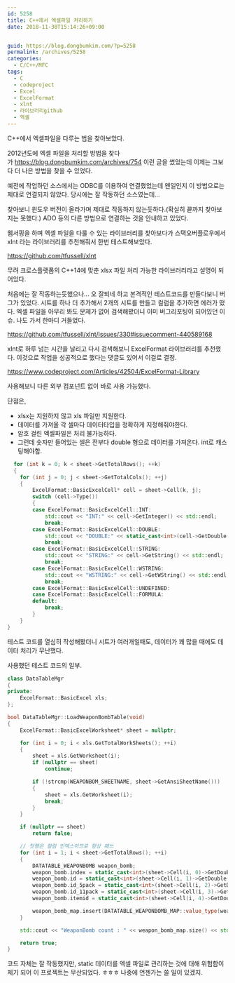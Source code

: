 ```yaml
---
id: 5258
title: C++에서 엑셀파일 처리하기
date: 2018-11-30T15:14:26+09:00


guid: https://blog.dongbumkim.com/?p=5258
permalink: /archives/5258
categories:
  - C/C++/MFC
tags:
  - C
  - codeproject
  - Excel
  - ExcelFormat
  - xlnt
  - 라이브러리github
  - 엑셀
---
```

C++에서 엑셀파일을 다루는 법을 찾아보았다.

2012년도에 엑셀 파일을 처리할 방법을 찾다가 <https://blog.dongbumkim.com/archives/754> 이런 글을 썼었는데 이제는 그보다 더 나은 방법을 찾을 수 있었다.

예전에 작업하던 소스에서는 ODBC를 이용하여 연결했었는데 왠일인지 이 방법으로는 제대로 연결되지 않았다. 당시에는 잘 작동하던 소스였는데...

찾아보니 윈도우 버전이 올라가며 제대로 작동하지 않는듯하다.(확실히 끝까지 찾아보지는 못했다.) ADO 등의 다른 방법으로 연결하는 것을 안내하고 있었다.

웹서핑을 하며 엑셀 파일을 다룰 수 있는 라이브러리를 찾아보다가 스택오버플로우에서 xlnt 라는 라이브러리를 추천해줘서 한번 테스트해보았다.

<https://github.com/tfussell/xlnt>

무려 크로스플랫폼의 C++14에 맞춘 xlsx 파일 처리 가능한 라이브러리라고 설명이 되어있다.

처음에는 잘 작동하는듯했으나... 오 잘되네 하고 본격적인 테스트코드를 만들다보니 버그가 있었다. 시트를 하나 더 추가해서 2개의 시트를 만들고 컬럼을 추가하면 에러가 떴다. 엑셀 파일을 아무리 봐도 문제가 없어 검색해봤더니 이미 버그리포팅이 되어있던 이슈. 나도 가서 한마디 거들었다.

<https://github.com/tfussell/xlnt/issues/330#issuecomment-440589168>

xlnt로 하루 넘는 시간을 날리고 다시 검색해보니 ExcelFormat 라이브러리를 추천했다. 이것으로 작업을 성공적으로 했다는 댓글도 있어서 이걸로 결정.

<https://www.codeproject.com/Articles/42504/ExcelFormat-Library>

사용해보니 다른 외부 컴포넌트 없이 바로 사용 가능했다.

단점은,

  * xlsx는 지원하지 않고 xls 파일만 지원한다.
  * 데이터를 가져올 각 셀마다 데이터타입을 정확하게 지정해줘야한다.
  * 암호 걸린 엑셀파일은 처리 불가능하다.
  * 그런데 숫자만 들어있는 셀은 전부다 double 형으로 데이터를 가져온다. int로 캐스팅해야함.
  ```cpp
    for (int k = 0; k < sheet->GetTotalRows(); ++k)
    {
      for (int j = 0; j < sheet->GetTotalCols(); ++j)
      {
          ExcelFormat::BasicExcelCell* cell = sheet->Cell(k, j);
          switch (cell->Type())
          {
          case ExcelFormat::BasicExcelCell::INT:
              std::cout << "INT:" << cell->GetInteger() << std::endl;
              break;
          case ExcelFormat::BasicExcelCell::DOUBLE:
              std::cout << "DOUBLE:" << static_cast<int>(cell->GetDouble()) << std::endl;
              break;
          case ExcelFormat::BasicExcelCell::STRING:
              std::cout << "STRING:" << cell->GetString() << std::endl;
              break;
          case ExcelFormat::BasicExcelCell::WSTRING:
              std::cout << "WSTRING:" << cell->GetWString() << std::endl;
              break;
          case ExcelFormat::BasicExcelCell::UNDEFINED:
          case ExcelFormat::BasicExcelCell::FORMULA:
          default:
              break;
          }
      }
  }
```

테스트 코드를 열심히 작성해봤더니 시트가 여러개일때도, 데이터가 꽤 많을 때에도 데이터 처리가 무난했다.

사용했던 테스트 코드의 일부.

```cpp
class DataTableMgr
{
private:
	ExcelFormat::BasicExcel xls;
};

bool DataTableMgr::LoadWeaponBombTable(void)
{
    ExcelFormat::BasicExcelWorksheet* sheet = nullptr;

    for (int i = 0; i < xls.GetTotalWorkSheets(); ++i)
    {
        sheet = xls.GetWorksheet(i);
        if (nullptr == sheet)
            continue;

        if (!strcmp(WEAPONBOM_SHEETNAME, sheet->GetAnsiSheetName()))
        {
            sheet = xls.GetWorksheet(i);
            break;
        }
    }

    if (nullptr == sheet)
        return false;

    // 첫행은 컬럼 인덱스이므로 항상 패쓰
    for (int i = 1; i < sheet->GetTotalRows(); ++i)
    {
        DATATABLE_WEAPONBOMB weapon_bomb;
        weapon_bomb.index = static_cast<int>(sheet->Cell(i, 0)->GetDouble());
        weapon_bomb.id = static_cast<int>(sheet->Cell(i, 1)->GetDouble());
        weapon_bomb.id_5pack = static_cast<int>(sheet->Cell(i, 2)->GetDouble());
        weapon_bomb.id_11pack = static_cast<int>(sheet->Cell(i, 3)->GetDouble());
        weapon_bomb.itemid = static_cast<int>(sheet->Cell(i, 4)->GetDouble());

        weapon_bomb_map.insert(DATATABLE_WEAPONBOMB_MAP::value_type(weapon_bomb.index, weapon_bomb));
    }

    std::cout << "WeaponBomb count : " << weapon_bomb_map.size() << std::endl;

    return true;
}
```

코드 자체는 잘 작동했지만, static 데이터를 엑셀 파일로 관리하는 것에 대해 위험함이 제기 되어 이 프로젝트는 무산되었다. ㅎㅎㅎ 나중에 언젠가는 쓸 일이 있겠지.
